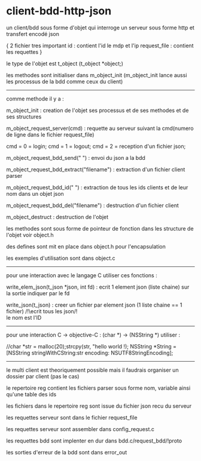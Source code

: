 # client-bdd-http-json
un client/bdd sous forme d'objet qui interroge un serveur sous forme http et transfert encodé json

{
 2 fichier tres important
 id : contient l'id le mdp et l'ip
 request_file : contient les requettes
}

le type de l'objet est t_object
(t_object *object;)

les methodes sont initialiser dans m_object_init
(m_object_init lance aussi les processus de la bdd comme ceux du client)


______________________________________________________________________________________________________


comme methode il y a :

m_object_init : creation de l'objet ses processus et de ses methodes et de ses structures

m_object_request_server(cmd) : requette au serveur suivant la cmd(numero de ligne dans le fichier request_file)
 
 cmd = 0 = login; cmd = 1 = logout; cmd = 2 = reception d'un fichier json;

m_object_request_bdd_send(" ") : envoi du json a la bdd

m_object_request_bdd_extract("filename") : extraction d'un fichier client parser

m_object_request_bdd_id(" ") : extraction de tous les ids clients et de leur nom dans un objet json

m_object_request_bdd_del("filename") : destruction d'un fichier client

m_object_destruct : destruction de l'objet

les methodes sont sous forme de pointeur de fonction dans les structure de l'objet voir object.h

des defines sont mit en place dans object.h pour l'encapsulation

les exemples d'utilisation sont dans object.c


____________________________________________________________________________________________


pour une interaction avec le langage C utiliser ces fonctions :

write_elem_json(t_json *json, int fd) : ecrit 1 element json (liste chaine) sur la sortie indiquer par le fd

write_json(t_json) : creer un fichier par element json (1 liste chaine == 1 fichier) /!\ecrit tous les json/!\
le nom est l'ID


_________________________________________________________________________________________________


pour une interaction C -> objective-C  : (char *) -> (NSString *) utiliser :

//char *str = malloc(20);strcpy(str, "hello world !);
NSString *String = [NSString stringWithCString:str encoding: NSUTF8StringEncoding];


_________________________________________________________________________________________________________


le multi client est theoriquement possible mais il faudrais organiser un dossier par client (pas le cas)

le repertoire reg contient les fichiers parser sous forme nom, variable ainsi qu'une table des ids

les fichiers dans le repertoire reg sont issue du fichier json recu du serveur

les requettes serveur sont dans le fichier request_file

les requettes serveur sont assembler dans config_request.c

les requettes bdd sont implenter en dur dans bdd.c/request_bdd/!proto

les sorties d'erreur de la bdd sont dans error_out
